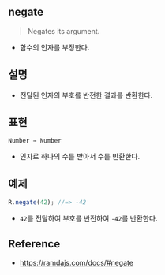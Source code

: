 ## negate
> Negates its argument.
- 함수의 인자를 부정한다.

## 설명
- 전달된 인자의 부호를 반전한 결과를 반환한다.

## 표현
```
Number → Number
```
- 인자로 하나의 수를 받아서 수를 반환한다.

## 예제
```js
R.negate(42); //=> -42
```
- `42`를 전달하여 부호를 반전하여 `-42`를 반환한다.

## Reference
- https://ramdajs.com/docs/#negate
